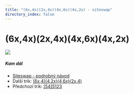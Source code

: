 ```yaml
---
title: "(6x,4x)(2x,4x)(4x,6x)(4x,2x) - siteswap"
directory_index: false
---
```


# (6x,4x)(2x,4x)(4x,6x)(4x,2x)

![](/animace/siteswap/6x,4x_2x,4x_4x,6x_4x,2x_.gif)

##### Kam dál

- [Siteswap - podrobný návod](/siteswap.html "Podrobné vysvětlení siteswapů..")
- Další trik: [(6x,4)(4,2x)(4,6x)(2x,4)](6x,4_4,2x_4,6x_2x,4_.html "Siteswap (6x,4)(4,2x)(4,6x)(2x,4)")
- Předchozí trik: [\[54\]5123](54_5123.html "Siteswap [54]5123")
